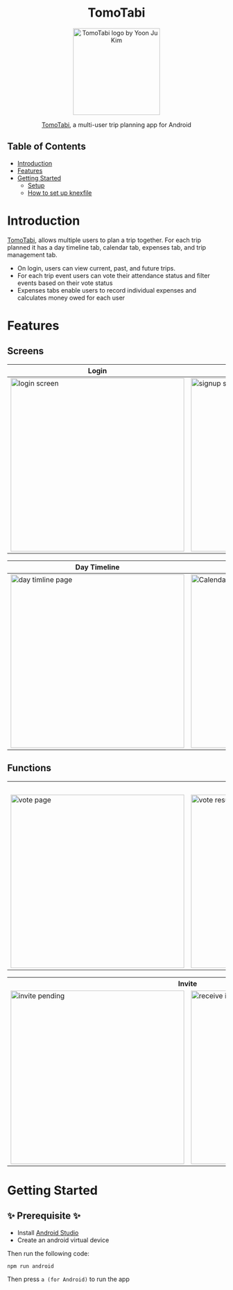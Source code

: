 <div align="center">
<h1>TomoTabi</h1>
<p>
  <img src="https://user-images.githubusercontent.com/92072255/221075109-f2383e44-a6a0-40a8-9ae7-5918b48e57ab.png" width="200" alt="TomoTabi logo by Yoon Ju Kim"/>

</p>
<a href="https://play.google.com/store/apps/details?id=com.tomotabi.TomoTabi">TomoTabi</a>, a multi-user trip planning app for Android
</div>

## Table of Contents
- [Introduction](#introduction)
- [Features](#features)
- [Getting Started](#getting-started)
    - [Setup](#setup)
    - [How to set up knexfile](#how-to-set-up-knexfile)
    
# Introduction  
[TomoTabi](https://play.google.com/store/apps/details?id=com.tomotabi.TomoTabi), allows multiple users to plan a trip together. For each trip planned it has a day timeline tab, calendar tab, expenses tab, and trip management tab. 
* On login, users can view current, past, and future trips. 
* For each trip event users can vote their attendance status and filter events based on their vote status
* Expenses tabs enable users to record individual expenses and calculates money owed for each user

# Features
## Screens
| Login | Signup | Profile | Trip Page |
| ------------- | ------------- | ------------- | ------------- |
| <img height="400" alt="login screen" src="https://user-images.githubusercontent.com/92072255/221078897-f3c34f31-97bb-4d17-97a2-338c2fcaf16b.png"> | <img height="400" alt="signup screen" src="https://user-images.githubusercontent.com/92072255/221078906-f53a54b5-d347-476b-af6e-39224f564d9e.png">  | <img height="400" alt="profile screen" src="https://user-images.githubusercontent.com/92072255/221078914-285ba936-6a3e-45b8-a24f-a6ecbb7ba17b.png"> | <img height="400" alt="trip page" src="https://user-images.githubusercontent.com/92072255/221079630-48c4bae3-51ea-43c6-80a3-315ba717cd96.png"> |

| Day Timeline | Calendar | Expenses |
|---|---|---|
| <img height="400" alt="day timline page" src="https://user-images.githubusercontent.com/92072255/221079638-ba44b110-fbf0-4841-a117-fabf92a37873.png"> | <img height="400" alt="Calendar page" src="https://user-images.githubusercontent.com/92072255/221079639-10249d1c-7c17-448a-994f-e67a921021d5.png"> | <img height="400" alt="Expenses page" src="https://user-images.githubusercontent.com/92072255/221079642-930d545d-c6a5-4ab1-9b33-86248ef0c249.png"> |

## Functions
<table> 
  <tr>
    <th colspan=3> Voting</th>
   </tr>
  <tr>
    <td> <img height="400" alt="vote page" src="https://user-images.githubusercontent.com/92072255/221082756-fd50a0b6-a17a-4f05-aada-c289f9b3f6fa.png"> </td> 
    <td> <img height="400" alt="vote result" src="https://user-images.githubusercontent.com/92072255/221082763-deea9941-2934-4969-97fc-0f8f87cf4e9e.png"> </td> 
    <td> <img height="400" alt="vote filter" src="https://user-images.githubusercontent.com/92072255/221082768-5251ad6a-c832-4f98-9753-bbd2239336a6.png"> </td> 
  </tr> 
 </table>
 
 <table> 
  <tr>
    <th colspan=2> Invite</th> <th colspan=2> Balance</th>
   </tr>
  <tr>
    <td> <img height="400" alt="invite pending" src="https://user-images.githubusercontent.com/92072255/221083101-05d3cfa2-28a4-4503-98b5-ac8da2ce40d8.png"> </td> 
    <td> <img height="400" alt="receive invite" src="https://user-images.githubusercontent.com/92072255/221083108-c4bcd2a1-ec1a-4152-8fe5-b4f4e5a4f39f.png"> </td> 
    <td> <img height="400" alt="balance table" src="https://user-images.githubusercontent.com/92072255/221083185-a3cae92a-fb02-4fb0-9cb1-85d4e776cc3b.png"> </td> 
    <td> <img height="400" alt="payment options" src="https://user-images.githubusercontent.com/92072255/221083189-27f0b654-7db2-4d43-853a-55304a88c3e9.png"> </td> 
    
  </tr> 
 </table>

# Getting Started
## :sparkles: Prerequisite :sparkles:
* Install [Android Studio](https://developer.android.com/studio?gclid=Cj0KCQiAutyfBhCMARIsAMgcRJSuW_PhqH74Pp3PwT7UkJ1YFgJbEnxRYS4PLQdmqmW-gcaBjrnejPIaAmDTEALw_wcB&gclsrc=aw.ds)
* Create an android virtual device

Then run the following code:
```
npm run android
 ```
Then press ```a (for Android)``` to run the app
